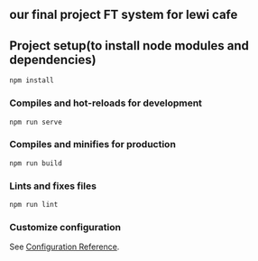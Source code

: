## our final project FT system for lewi cafe

## Project setup(to install node modules and dependencies)
```
npm install    
```

### Compiles and hot-reloads for development
```
npm run serve  
```

### Compiles and minifies for production
```
npm run build
```

### Lints and fixes files
```
npm run lint
```

### Customize configuration
See [Configuration Reference](https://cli.vuejs.org/config/).
